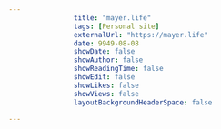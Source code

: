 ---
                title: "mayer.life"
                tags: [Personal site]
                externalUrl: "https://mayer.life"
                date: 9949-08-08
                showDate: false
                showAuthor: false
                showReadingTime: false
                showEdit: false
                showLikes: false
                showViews: false
                layoutBackgroundHeaderSpace: false
                ---

